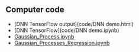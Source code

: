 ## Computer code

- [DNN TensorFlow output](code/DNN demo.html)
- [DNN TensorFlow](code/DNN demo.ipynb)
- [Gaussian_Process.ipynb](code/Gaussian_Process.ipynb)
- [Gaussian_Processes_Regression.ipynb](code/Gaussian_Processes_Regression.ipynb)